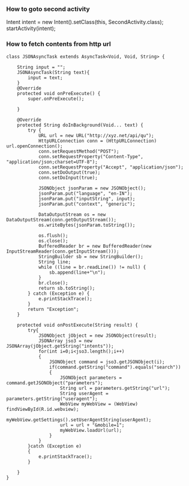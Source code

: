 ### How to goto second activity 

Intent intent = new Intent().setClass(this, SecondActivity.class);  
startActivity(intent);

### How to fetch contents from http url

    class JSONAsyncTask extends AsyncTask<Void, Void, String> {

        String input = "";
        JSONAsyncTask(String text){
            input = text;
        }
        @Override
        protected void onPreExecute() {
            super.onPreExecute();

        }

        @Override
        protected String doInBackground(Void... text) {
            try {
                URL url = new URL("http://xyz.net/api/qu");
                HttpURLConnection conn = (HttpURLConnection) url.openConnection();
                conn.setRequestMethod("POST");
                conn.setRequestProperty("Content-Type", "application/json;charset=UTF-8");
                conn.setRequestProperty("Accept", "application/json");
                conn.setDoOutput(true);
                conn.setDoInput(true);

                JSONObject jsonParam = new JSONObject();
                jsonParam.put("language", "en-IN");
                jsonParam.put("inputString", input);
                jsonParam.put("context", "generic");

                DataOutputStream os = new DataOutputStream(conn.getOutputStream());
                os.writeBytes(jsonParam.toString());

                os.flush();
                os.close();
                BufferedReader br = new BufferedReader(new InputStreamReader(conn.getInputStream()));
                StringBuilder sb = new StringBuilder();
                String line;
                while ((line = br.readLine()) != null) {
                    sb.append(line+"\n");
                }
                br.close();
                return sb.toString();
            } catch (Exception e) {
                e.printStackTrace();
            }
            return "Exception";
        }

        protected void onPostExecute(String result) {
            try{
                JSONObject jObject = new JSONObject(result);
                JSONArray jso3 = new JSONArray(jObject.getString("intents"));
                for(int i=0;i<jso3.length();i++)
                {
                    JSONObject command = jso3.getJSONObject(i);
                    if(command.getString("command").equals("search"))
                    {
                        JSONObject parameters = command.getJSONObject("parameters");
                        String url = parameters.getString("url");
                        String userAgent = parameters.getString("useragent");
                        WebView myWebView = (WebView) findViewById(R.id.webview);
                        myWebView.getSettings().setUserAgentString(userAgent);
                        url = url + "&mobile=1";
                        myWebView.loadUrl(url);
                    }
                }
            }catch (Exception e)
            {
                e.printStackTrace();
            }

        }
    }
